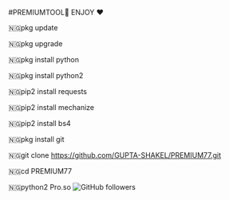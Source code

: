 #PREMIUMTOOL🔑 ENJOY ❤️

🇳🇬pkg update

🇳🇬pkg upgrade

🇳🇬pkg install python

🇳🇬pkg install python2

🇳🇬pip2 install requests

🇳🇬pip2 install mechanize

🇳🇬pip2 install bs4

🇳🇬pkg install git

🇳🇬git clone https://github.com/GUPTA-SHAKEL/PREMIUM77.git

🇳🇬cd PREMIUM77

🇳🇬python2 Pro.so
![GitHub followers](https://img.shields.io/github/followers/GUPTA-SHAKEL?style=social)
